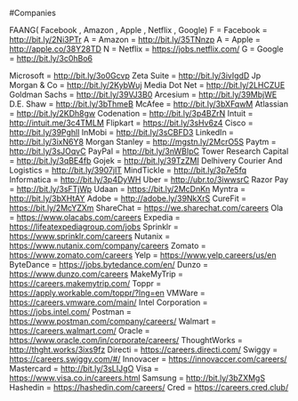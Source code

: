#Companies

FAANG( Facebook , Amazon , Apple , Netflix , Google)
F = Facebook = http://bit.ly/2Ni3PTr 
A = Amazon = http://bit.ly/35TNnzp 
A = Apple = http://apple.co/38Y28TD 
N = Netflix = https://jobs.netflix.com/ 
G = Google = http://bit.ly/3c0hBo6 

Microsoft = http://bit.ly/3o0Gcvp 
Zeta Suite = http://bit.ly/3ivIgdD 
Jp Morgan & Co = http://bit.ly/2KybWuj 
Media Dot Net = http://bit.ly/2LHCZUE 
Goldman Sachs = http://bit.ly/39VJ3B0 
Arcesium = http://bit.ly/39MbjWE 
D.E. Shaw = http://bit.ly/3bThmeB 
McAfee = http://bit.ly/3bXFqwM 
Atlassian = http://bit.ly/2KDh8gw 
Codenation = http://bit.ly/3p4BZrN 
Intuit = http://intuit.me/3c4TMLM 
Flipkart = https://bit.ly/3sHv6z4 
Cisco = http://bit.ly/39Pghll 
InMobi = http://bit.ly/3sCBFD3 
LinkedIn = http://bit.ly/3ixN6Y8 
Morgan Stanley = http://mgstn.ly/2McrO5S 
Paytm = http://bit.ly/3sJOqvC 
PayPal = http://bit.ly/3nWBIpC 
Tower Research Capital = http://bit.ly/3qBE4fb 
Gojek = http://bit.ly/39TzZMI 
Delhivery Courier And Logistics = http://bit.ly/3907jlT 
MindTickle = http://bit.ly/3p7e5fq 
Informatica = http://bit.ly/3p4DyWH 
Uber = http://ubr.to/3iwwsrC 
Razor Pay = http://bit.ly/3sFTjWp 
Udaan = https://bit.ly/2McDnKn 
Myntra = http://bit.ly/3bXHtAY 
Adobe = http://adobe.ly/39NkXrS 
CureFit = https://bit.ly/2McYZXm 
ShareChat = https://we.sharechat.com/careers 
Ola = https://www.olacabs.com/careers 
Expedia = https://lifeatexpediagroup.com/jobs 
Sprinklr = https://www.sprinklr.com/careers 
Nutanix = https://www.nutanix.com/company/careers 
Zomato = https://www.zomato.com/careers 
Yelp = https://www.yelp.careers/us/en 
ByteDance = https://jobs.bytedance.com/en/ 
Dunzo = https://www.dunzo.com/careers 
MakeMyTrip = https://careers.makemytrip.com/ 
Toppr = https://apply.workable.com/toppr/?lng=en 
VMWare = https://careers.vmware.com/main/ 
Intel Corporation = https://jobs.intel.com/ 
Postman = https://www.postman.com/company/careers/ 
Walmart = https://careers.walmart.com/ 
Oracle = https://www.oracle.com/in/corporate/careers/ 
ThoughtWorks = http://thght.works/3ixs9fz 
Directi = https://careers.directi.com/ 
Swiggy = https://careers.swiggy.com/#/ 
Innovacer = https://innovaccer.com/careers/ 
Mastercard = http://bit.ly/3sLIJgO 
Visa = https://www.visa.co.in/careers.html 
Samsung = http://bit.ly/3bZXMgS 
Hashedin = https://hashedin.com/careers/ 
Cred = https://careers.cred.club/ 

